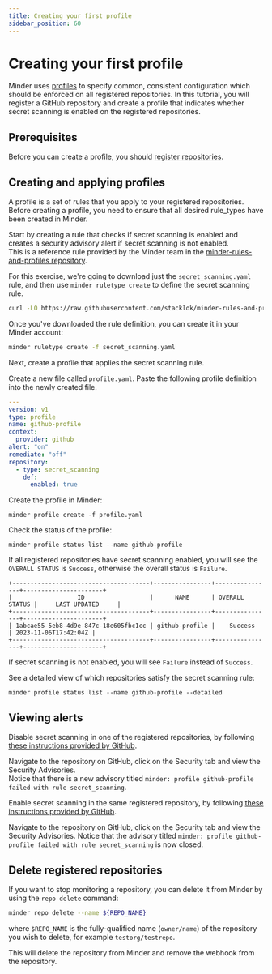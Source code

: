 ```yaml
---
title: Creating your first profile
sidebar_position: 60
---
```


# Creating your first profile

Minder uses [profiles](../how-to/create_profile.md) to specify common,
consistent configuration which should be enforced on all registered
repositories.  In this tutorial, you will register a GitHub repository and
create a profile that indicates whether secret scanning is enabled on the
registered repositories.

## Prerequisites

Before you can create a profile, you should [register repositories](register_repos).

## Creating and applying profiles

A profile is a set of rules that you apply to your registered repositories.
Before creating a profile, you need to ensure that all desired rule_types have been created in Minder.

Start by creating a rule that checks if secret scanning is enabled and creates
a security advisory alert if secret scanning is not enabled.  
This is a reference rule provided by the Minder team in the [minder-rules-and-profiles repository](https://github.com/stacklok/minder-rules-and-profiles).

For this exercise, we're going to download just the `secret_scanning.yaml`
rule, and then use `minder ruletype create` to define the secret scanning rule.

```bash
curl -LO https://raw.githubusercontent.com/stacklok/minder-rules-and-profiles/main/rule-types/github/secret_scanning.yaml
```

Once you've downloaded the rule definition, you can create it in your Minder account:

```bash
minder ruletype create -f secret_scanning.yaml
```

Next, create a profile that applies the secret scanning rule.

Create a new file called `profile.yaml`.
Paste the following profile definition into the newly created file.

```yaml
---
version: v1
type: profile
name: github-profile
context:
  provider: github
alert: "on"
remediate: "off"
repository:
  - type: secret_scanning
    def:
      enabled: true
```

Create the profile in Minder:
```
minder profile create -f profile.yaml
```

Check the status of the profile:
```
minder profile status list --name github-profile
```
If all registered repositories have secret scanning enabled, you will see the `OVERALL STATUS` is `Success`, otherwise the 
overall status is `Failure`.

```
+--------------------------------------+----------------+----------------+----------------------+
|                  ID                  |      NAME      | OVERALL STATUS |     LAST UPDATED     |
+--------------------------------------+----------------+----------------+----------------------+
| 1abcae55-5eb8-4d9e-847c-18e605fbc1cc | github-profile |    Success     | 2023-11-06T17:42:04Z |
+--------------------------------------+----------------+----------------+----------------------+
```

If secret scanning is not enabled, you will see `Failure` instead of `Success`.


See a detailed view of which repositories satisfy the secret scanning rule:
```
minder profile status list --name github-profile --detailed
```

## Viewing alerts

Disable secret scanning in one of the registered repositories, by following 
[these instructions provided by GitHub](https://docs.github.com/en/code-security/secret-scanning/configuring-secret-scanning-for-your-repositories).

Navigate to the repository on GitHub, click on the Security tab and view the Security Advisories.  
Notice that there is a new advisory titled `minder: profile github-profile failed with rule secret_scanning`.

Enable secret scanning in the same registered repository, by following
[these instructions provided by GitHub](https://docs.github.com/en/code-security/secret-scanning/configuring-secret-scanning-for-your-repositories).

Navigate to the repository on GitHub, click on the Security tab and view the Security Advisories.
Notice that the advisory titled `minder: profile github-profile failed with rule secret_scanning` is now closed.

## Delete registered repositories

If you want to stop monitoring a repository, you can delete it from Minder by using the `repo delete` command:
```bash
minder repo delete --name ${REPO_NAME}
```
where `$REPO_NAME` is the fully-qualified name (`owner/name`) of the repository you wish to delete, for example `testorg/testrepo`.

This will delete the repository from Minder and remove the webhook from the repository. 
